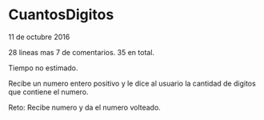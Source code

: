 # CuantosDigitos
11 de octubre 2016

28 lineas mas 7 de comentarios. 35 en total.

Tiempo no estimado.

Recibe un numero entero positivo y le dice al usuario la cantidad de digitos que contiene el numero.

Reto: Recibe numero y da el numero volteado.
